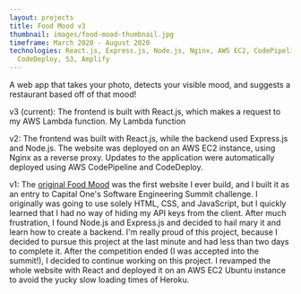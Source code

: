 ```yaml
---
layout: projects
title: Food Mood v3
thumbnail: images/food-mood-thumbnail.jpg
timeframe: March 2020 - August 2020
technologies: React.js, Express.js, Node.js, Nginx, AWS EC2, CodePipeline &
  CodeDeploy, S3, Amplify
---
```

A web app that takes your photo, detects your visible mood, and suggests a restaurant based off of that mood!

v3 (current): The frontend is built with React.js, which makes a request to my AWS Lambda function. My Lambda function

v2: The frontend was built with React.js, while the backend used Express.js and Node.js. The website was deployed on an AWS EC2 instance, using Nginx as a reverse proxy. Updates to the application were automatically deployed using AWS CodePipeline and CodeDeploy.

v1: The <a href='https://oldmyfoodmood.herokuapp.com' target='_blank' rel='noopener noreferrer'>original Food Mood</a> was the first website I ever build, and I built it as an entry to Capital One's Software Engineering Summit challenge. I originally was going to use solely HTML, CSS, and JavaScript, but I quickly learned that I had no way of hiding my API keys from the client. After much frustration, I found Node.js and Express.js and decided to hail mary it and learn how to create a backend. I'm really proud of this project, because I decided to pursue this project at the last minute and had less than two days to complete it. After the competition ended (I was accepted into the summit!), I decided to continue working on this project. I revamped the whole website with React and deployed it on an AWS EC2 Ubuntu instance to avoid the yucky slow loading times of Heroku.